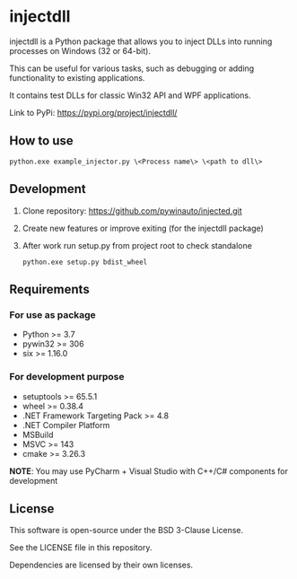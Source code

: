 # injectdll

injectdll is a Python package that allows you to inject DLLs into running processes on Windows (32 or 64-bit).

This can be useful for various tasks, such as debugging or adding functionality to existing applications.

It contains test DLLs for classic Win32 API and WPF applications.

Link to PyPi: <https://pypi.org/project/injectdll/>

## How to use

    python.exe example_injector.py \<Process name\> \<path to dll\> 

## Development

 1. Clone repository: <https://github.com/pywinauto/injected.git>
 2. Create new features or improve exiting (for the injectdll package)
 3. After work run setup.py from project root to check standalone

        python.exe setup.py bdist_wheel

## Requirements

### For use as package

  * Python >= 3.7
  * pywin32 >= 306
  * six >= 1.16.0

### For development purpose

  * setuptools >= 65.5.1
  * wheel >= 0.38.4
  * .NET Framework Targeting Pack >= 4.8
  * .NET Compiler Platform
  * MSBuild
  * MSVC >= 143
  * cmake >= 3.26.3

  **NOTE**: You may use PyCharm + Visual Studio with C++/C# components for development

## License

This software is open-source under the BSD 3-Clause License.

See the LICENSE file in this repository.

Dependencies are licensed by their own licenses.

